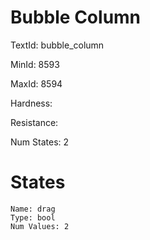 # Bubble Column

TextId: bubble_column

MinId: 8593

MaxId: 8594

Hardness: 

Resistance: 


Num States: 2

# States
```
Name: drag
Type: bool
Num Values: 2
```